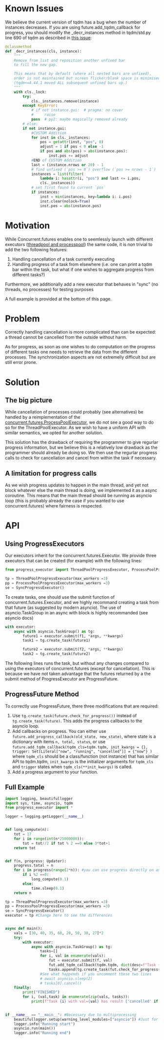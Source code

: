 # Known Issues

We believe the current version of tqdm has a bug when the number of instances decreases. 
If you are using future.add_tqdm_callback for progress, you should modify the _decr_instances method in tqdm/std.py line 690 of tqdm as described in [this issue](https://github.com/tqdm/tqdm/issues/1496):


```python
@classmethod
def _decr_instances(cls, instance):
    """
    Remove from list and reposition another unfixed bar
    to fill the new gap.

    This means that by default (where all nested bars are unfixed),
    order is not maintained but screen flicker/blank space is minimised.
    (tqdm<=4.44.1 moved ALL subsequent unfixed bars up.)
    """
    with cls._lock:
        try:
            cls._instances.remove(instance)
        except KeyError:
            # if not instance.gui:  # pragma: no cover
            #     raise
            pass  # py2: maybe magically removed already
        # else:
        if not instance.gui:
            #CUSTOM Addition
            for inst in cls._instances:
                pos = getattr(inst, "pos", 0)
                adjust = 1 if pos < 0 else -1
                if pos and abs(pos) > abs(instance.pos):
                    inst.pos += adjust
            #END of CUSTOM Addition
            last = (instance.nrows or 20) - 1
            # find unfixed (`pos >= 0`) overflow (`pos >= nrows - 1`)
            instances = list(filter(
                lambda i: hasattr(i, "pos") and last <= i.pos,
                cls._instances))
            # set first found to current `pos`
            if instances:
                inst = min(instances, key=lambda i: i.pos)
                inst.clear(nolock=True)
                inst.pos = abs(instance.pos)
```

# Motivation

While Concurrent.futures enables one to seemlessly launch with different executors ([threadpool and processpool](https://docs.python.org/3/library/concurrent.futures.html#concurrent.futures.ProcessPoolExecutor)) the same code,
it is non trivial to add the two following features:
1. Handling cancellation of a task currently executing
2. Handling progress of a task from elsewhere (i.e. one can print a tqdm bar within the task, but what if one wishes to aggregate progress from different tasks?)

Furthermore, we additionally add a new executor that behaves in "sync" (no threads, no processes) for testing purposes

A full example is provided at the bottom of this page.



# Problem

Correctly handling cancellation is more complicated than can be expected: 
a thread cannot be cancelled from the outside without harm.

As for progress, as soon as one wishes to do computation on the progress of different tasks one needs to retrieve the data from the different processes.
The synchronization aspects are not extremelly difficult but are still error prone.

# Solution

## The big picture

While cancellation of processes could probably (see alternatives) be handled by a reimplementation of the [concurrent.futures.ProcessPoolExecutor]((https://docs.python.org/3/library/concurrent.futures.html#concurrent.futures.ProcessPoolExecutor)), we do not see a good way to do so for the ThreadPoolExecutor. As we wish to have a uniform API with similar semantics, we opted for another solution.

This solution has the drawback of requiring the programmer to give regurlar progress information, but we believe this is a relatively low drawback as the programmer should already be doing so. 
We then use the regurlar progress calls to check for cancellation and cancel from within the task if necessary.


## A limitation for progress calls

As we wish progress updates to happen in the main thread, and yet not block whatever else the main thread is doing, we implemented it as a async coroutine.
This means that the main thread should be running as asyncio loop (this is probably already the case if you wanted to use concurrent.futures) where fairness is respected.


# API



## Using ProgressExecutors 

Our executors inherit for the concurrent.futures.Executor. We provide three executors that can be created (for example) with the following lines:

```python
from progress_executor import ThreadPoolProgressExecutor, ProcessPoolProgressExecutor, SyncProgressExecutor

tp = ThreadPoolProgressExecutor(max_workers =3)
pp = ProcessPoolProgressExecutor(max_workers =3)
se = SyncProgressExecutor()
```


To create tasks, one should use the submit function of concurrent.futures.Executor, and we highly recommand creating a task from that future (as suggested by modern asyncio).
The use of asyncio.TaskGroup in an async with block is highly recommanded (see asyncio docs) 

```python
with executor:
    async with asyncio.TaskGroup() as tg:
        future1 = executor.submit(f1, *args, **kwargs)
        task1 = tg.create_task(future1)

        future2 = executor.submit(f2, *args, **kwargs)
        task2 = tg.create_task(future2)
```

The following lines runs the task, but without any changes compared to using the executors of concurrent.futures (except for cancellation). This is because we have not taken advantage that the futures returned by a the submit method of ProgressExecutor are ProgressFuture.

## ProgressFuture Method

To correctly use ProgressFuture, there three modifications that are required:

1. Use  `tg.create_task(future.check_for_progress())` instead of `tg.create_task(future)`. This adds the progress callbacks to the asyncio loop.
2. Add callbacks on progress. You can either use `future.add_progress_callback(old_state, new_state)`, where state is a dictionary with items `n, total, status`,
or use `future.add_tqdm_callback(tqdm_cls=tqdm.tqdm, init_kwargs = {}, trigger: Set[Literal["now", "running", "cancelled"]] = {"now"} )` where `tqdm_cls` should be a class/function (not instance)
that has similar API to tqdm.tqdm, `init_kwargs` is the initializer arguments for `tqdm_cls` and `trigger` states when `tqdm_cls(**init_kwargs)` is called.
3. Add a progress argument to your function.

## Full Example

```python
import logging, beautifullogger
import sys, time, asyncio, tqdm
from progress_executor import *

logger = logging.getLogger(__name__)


def long_compute(n):
    tot = 17
    for i in range(int(n*25000000)):
        tot = tot//2 if tot % 2 ==0 else 3*tot+1
    return tot


def f(n, progress: Updater):
    progress.total = n
    for i in progress(range(2*n)): #you can use progress directly on an iterator
        if i %2 ==0:
            long_compute(0.1)
        else:
            time.sleep(0.1)
    return n

tp = ThreadPoolProgressExecutor(max_workers =3)
pp = ProcessPoolProgressExecutor(max_workers =3)
se = SyncProgressExecutor()
executor = tp #Change here to see the differences


async def main():
    vals = [30, 40, 35, 60, 20, 50, 38, 27]*2
    try:
        with executor:
            async with asyncio.TaskGroup() as tg:
                tasks=[]
                for i, val in enumerate(vals):
                    fut = executor.submit(f, val)
                    fut.add_tqdm_callback(tqdm.tqdm, dict(desc=f"Task {i}"), triggers=["now", "running", "cancelled"])
                    tasks.append(tg.create_task(fut.check_for_progress()))
                #See what happends if you uncomment these two lines
                # await asyncio.sleep(2) 
                # tasks[0].cancel()
    finally:
        print("FINISHED")
        for i, (val,task) in enumerate(zip(vals, tasks)):
            print(f"Task {i} with val={val} has result {'cancelled' if task.cancelled() else task.result()}")
    

if __name__ == "__main__": #Necessary due to multiprocessing
    beautifullogger.setup(warning_level_modules=["asyncio"]) #Just for pretty printing
    logger.info("Running start")
    asyncio.run(main())
    logger.info("Running end")
```